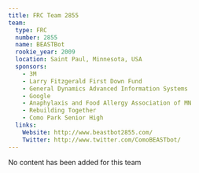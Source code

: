 ```yaml
---
title: FRC Team 2855
team:
  type: FRC
  number: 2855
  name: BEASTBot
  rookie_year: 2009
  location: Saint Paul, Minnesota, USA
  sponsors:
    - 3M
    - Larry Fitzgerald First Down Fund
    - General Dynamics Advanced Information Systems
    - Google
    - Anaphylaxis and Food Allergy Association of MN
    - Rebuilding Together
    - Como Park Senior High
  links:
    Website: http://www.beastbot2855.com/
    Twitter: http://www.twitter.com/ComoBEASTbot/
---
```

No content has been added for this team
